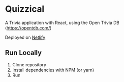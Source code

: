 # Quizzical

A Trivia application with React, using the Open Trivia DB (https://opentdb.com/)

Deployed on [Netlify](https://quizzical-hicham.netlify.app/)

## Run Locally

1. Clone repository
2. Install dependencies with NPM (or yarn)
3. Run
